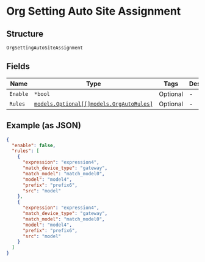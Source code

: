 
# Org Setting Auto Site Assignment

## Structure

`OrgSettingAutoSiteAssignment`

## Fields

| Name | Type | Tags | Description |
|  --- | --- | --- | --- |
| `Enable` | `*bool` | Optional | - |
| `Rules` | [`models.Optional[[]models.OrgAutoRules]`](../../doc/models/org-auto-rules.md) | Optional | - |

## Example (as JSON)

```json
{
  "enable": false,
  "rules": [
    {
      "expression": "expression4",
      "match_device_type": "gateway",
      "match_model": "match_model0",
      "model": "model4",
      "prefix": "prefix6",
      "src": "model"
    },
    {
      "expression": "expression4",
      "match_device_type": "gateway",
      "match_model": "match_model0",
      "model": "model4",
      "prefix": "prefix6",
      "src": "model"
    }
  ]
}
```

